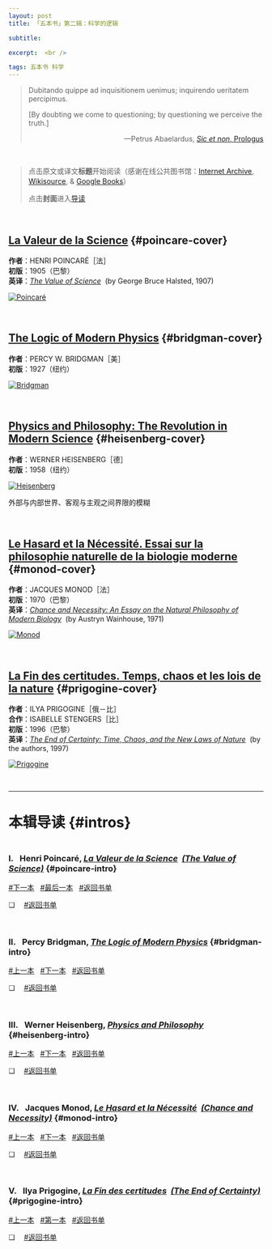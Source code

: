 ```yaml
---
layout: post
title: 「五本书」第二辑：科学的逻辑

subtitle: 

excerpt:  <br />

tags: 五本书 科学
---
```


> Dubitando quippe ad inquisitionem uenimus; inquirendo ueritatem percipimus. 
>
> [By doubting we come to questioning; by questioning we perceive the truth.]
 > <p align="right">—Petrus Abaelardus, <a href="https://la.wikisource.org/wiki/Sic_et_non"><em>Sic et non</em>, Prologus</a>

<br/>

> 点击原文或译文**标题**开始阅读（感谢在线公共图书馆：[Internet Archive](https://archive.org/), [Wikisource](https://wikisource.org/wiki/Main_Page), & [Google Books](https://books.google.com/)）
>
> 点击**封面**进入[导读](#intros)

<br/>

## [La Valeur de la Science](https://fr.wikisource.org/wiki/La_Valeur_de_la_Science) {#poincare-cover}

**作者**：HENRI POINCARÉ［法］<br/>
**初版**：1905（巴黎） <br/>
**英译**：[_The Value of Science_](https://www.google.com/books/edition/The_Value_of_Science/NNQEAAAAYAAJ?hl=en&gbpv=1&dq=poincare+the+value+of+science&printsec=frontcover) &nbsp;(by George Bruce Halsted, 1907)

[![Poincaré](/assets/img/book/poincare.png)](#poincare-intro)

<br/>


## [The Logic of Modern Physics](https://archive.org/details/logicofmodernphy00brid/page/n3/mode/2up) {#bridgman-cover}

**作者**：PERCY W. BRIDGMAN［美］<br/>
**初版**：1927（纽约） <br/>

[![Bridgman](/assets/img/book/bridgman.png)](#bridgman-intro)

<br/>


## [Physics and Philosophy: The Revolution in Modern Science](https://archive.org/details/physicsphilosoph00heis/mode/2up) {#heisenberg-cover}

**作者**：WERNER HEISENBERG［德］<br/>
**初版**：1958（纽约） <br/>

[![Heisenberg](/assets/img/book/heisenberg2.png)](#heisenberg-intro)

外部与内部世界、客观与主观之间界限的模糊

<br/>



## [Le Hasard et la Nécessité. Essai sur la philosophie naturelle de la biologie moderne](https://www.seuil.com/ouvrage/le-hasard-et-la-necessite-essai-sur-la-philosophie-naturelle-de-la-biologie-moderne-jacques-monod/9782020028127) {#monod-cover}

**作者**：JACQUES MONOD［法］<br/>
**初版**：1970（巴黎） <br/>
**英译**：[_Chance and Necessity: An Essay on the Natural Philosophy of Modern Biology_](https://archive.org/details/chancenecessity00mono/mode/2up) &nbsp;(by Austryn Wainhouse, 1971)

[![Monod](/assets/img/book/monod.png)](#monod-intro)

<br/>


## [La Fin des certitudes. Temps, chaos et les lois de la nature](https://www.odilejacob.fr/catalogue/sciences/physique-chimie/fin-des-certitudes_9782738103307.php) {#prigogine-cover}

**作者**：ILYA PRIGOGINE［俄－比］<br/>
**合作**：ISABELLE STENGERS［比］ <br/>
**初版**：1996（巴黎） <br/>
**英译**：[_The End of Certainty: Time, Chaos, and the New Laws of Nature_](https://www.simonandschuster.com/books/The-End-of-Certainty/Ilya-Prigogine/9780684837055) &nbsp;(by the authors, 1997)

[![Prigogine](/assets/img/book/prigogine.png)](#prigogine-intro)

<br/>

----

# 本辑导读 {#intros}

### <br/> I.&ensp; Henri Poincaré, [_La Valeur de la Science_](https://fr.wikisource.org/wiki/La_Valeur_de_la_Science)  &nbsp;[_(The Value of Science)_](https://www.google.com/books/edition/The_Value_of_Science/NNQEAAAAYAAJ?hl=en&gbpv=1&dq=poincare+the+value+of+science&printsec=frontcover) {#poincare-intro}

[#下一本](#bridgman-intro) &nbsp;
[#最后一本](#prigogine-intro) &nbsp;
[#返回书单](#poincare-cover)

❏ &emsp;[#返回书单](#poincare-cover)

<br/>


### II.&ensp; Percy Bridgman, [_The Logic of Modern Physics_](https://archive.org/details/logicofmodernphy00brid/page/n3/mode/2up) {#bridgman-intro}

[#上一本](#poincare-intro) &nbsp;
[#下一本](#heisenberg-intro) &nbsp;
[#返回书单](#bridgman-cover)

❏ &emsp;[#返回书单](#bridgman-cover)

<br/>


### III.&ensp; Werner Heisenberg, [_Physics and Philosophy_](https://archive.org/details/physicsphilosoph00heis/mode/2up) {#heisenberg-intro}

[#上一本](#bridgman-intro) &nbsp;
[#下一本](#monod-intro) &nbsp;
[#返回书单](#heisenberg-cover)

❏ &emsp;[#返回书单](#heisenberg-cover)

<br/>


### IV.&ensp; Jacques Monod, [_Le Hasard et la Nécessité_](https://www.seuil.com/ouvrage/le-hasard-et-la-necessite-essai-sur-la-philosophie-naturelle-de-la-biologie-moderne-jacques-monod/9782020028127)  &nbsp;[_(Chance and Necessity)_](https://archive.org/details/chancenecessity00mono/mode/2up) {#monod-intro}

[#上一本](#heisenberg-intro) &nbsp;
[#下一本](#prigogine-intro) &nbsp;
[#返回书单](#monod-cover)

❏ &emsp;[#返回书单](#monod-cover)

<br/>


### V.&ensp; Ilya Prigogine, [_La Fin des certitudes_](https://www.odilejacob.fr/catalogue/sciences/physique-chimie/fin-des-certitudes_9782738103307.php)  &nbsp;[_(The End of Certainty)_](https://www.simonandschuster.com/books/The-End-of-Certainty/Ilya-Prigogine/9780684837055) {#prigogine-intro}

[#上一本](#monod-intro) &nbsp;
[#第一本](#poincare-intro) &nbsp;
[#返回书单](#prigogine-cover)

❏ &emsp;[#返回书单](#prigogine-cover)

<br/>

